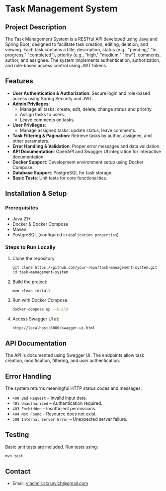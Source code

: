 # Task Management System

## Project Description
The Task Management System is a RESTful API developed using Java and Spring Boot, designed to facilitate task creation, editing, deletion, and viewing. Each task contains a title, description, status (e.g., "pending," "in progress," "completed"), priority (e.g., "high," "medium," "low"), comments, author, and assignee. The system implements authentication, authorization, and role-based access control using JWT tokens.

## Features
- **User Authentication & Authorization**: Secure login and role-based access using Spring Security and JWT.
- **Admin Privileges**:
  - Manage all tasks: create, edit, delete, change status and priority.
  - Assign tasks to users.
  - Leave comments on tasks.
- **User Privileges**:
  - Manage assigned tasks: update status, leave comments.
- **Task Filtering & Pagination**: Retrieve tasks by author, assignee, and other parameters.
- **Error Handling & Validation**: Proper error messages and data validation.
- **API Documentation**: OpenAPI and Swagger UI integration for interactive documentation.
- **Docker Support**: Development environment setup using Docker Compose.
- **Database Support**: PostgreSQL for task storage.
- **Basic Tests**: Unit tests for core functionalities.

## Installation & Setup

### Prerequisites
- Java 21+
- Docker & Docker Compose
- Maven
- PostgreSQL (configured in `application.properties`)

### Steps to Run Locally
1. Clone the repository:
   ```bash
   git clone https://github.com/your-repo/task-management-system.git
   cd task-management-system
   ```
2. Build the project:
   ```bash
   mvn clean install
   ```
3. Run with Docker Compose:
   ```bash
   docker-compose up --build
   ```
4. Access Swagger UI at:
   ```
   http://localhost:8080/swagger-ui.html
   ```

## API Documentation
The API is documented using Swagger UI. The endpoints allow task creation, modification, filtering, and user authentication.

## Error Handling
The system returns meaningful HTTP status codes and messages:
- `400 Bad Request` – Invalid input data.
- `401 Unauthorized` – Authentication required.
- `403 Forbidden` – Insufficient permissions.
- `404 Not Found` – Resource does not exist.
- `500 Internal Server Error` – Unexpected server failure.

## Testing
Basic unit tests are included. Run tests using:
```bash
mvn test
```

## Contact

- Email: vladimir.stxsevich@gmail.com
